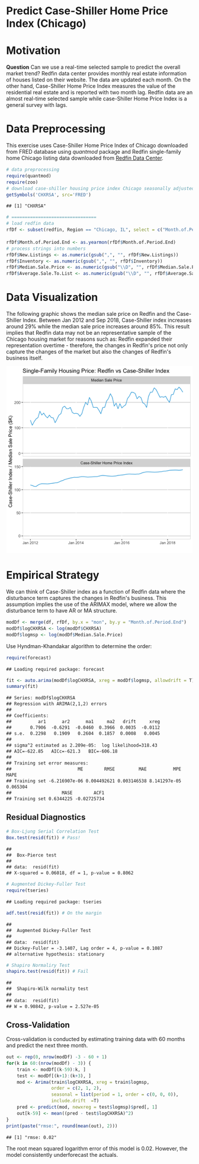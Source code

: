 Predict Case-Shiller Home Price Index (Chicago)
================

Motivation
==========

**Question** Can we use a real-time selected sample to predict the overall market trend?
Redfin data center provides monthly real estate information of houses listed on their website. The data are updated each month. On the other hand, Case-Shiller Home Price Index measures the value of the residential real estate and is reported with two month lag. Redfin data are an almost real-time selected sample while case-Shiller Home Price Index is a general survey with lags.

Data Preprocessing
==================

This exercise uses Case-Shiller Home Price Index of Chicago downloaded from FRED database using *quantmod* package and Redfin single-family home Chicago listing data downloaded from [Redfin Data Center](https://www.redfin.com/blog/data-center).

``` r
# data preprocessing
require(quantmod)
require(zoo)
# download case-shiller housing price index Chicago seasonally adjusted
getSymbols('CHXRSA', src='FRED')
```

    ## [1] "CHXRSA"

``` r
# ================================
# load redfin data
rfDf <- subset(redfin, Region == "Chicago, IL", select = c("Month.of.Period.End", "Median.Sale.Price", "Homes.Sold", "New.Listings", "Inventory", "Days.on.Market", "Average.Sale.To.List"))

rfDf$Month.of.Period.End <- as.yearmon(rfDf$Month.of.Period.End)
# process strings into numbers
rfDf$New.Listings <- as.numeric(gsub(",", "", rfDf$New.Listings))
rfDf$Inventory <- as.numeric(gsub(",", "", rfDf$Inventory))
rfDf$Median.Sale.Price <- as.numeric(gsub("\\D", "", rfDf$Median.Sale.Price))
rfDf$Average.Sale.To.List <- as.numeric(gsub("\\D", "", rfDf$Average.Sale.To.List)) * 0.001
```

Data Visualization
==================

The following graphic shows the median sale price on Redfin and the Case-Shiller Index. Between Jan 2012 and Sep 2018, Case-Shiller index increases around 29% while the median sale price increases around 85%. This result implies that Redfin data may not be an representative sample of the Chicago housing market for reasons such as: Redfin expanded their representation overtime - therefore, the changes in Redfin's price not only capture the changes of the market but also the changes of Redfin's business itself.

![](predict-case-shiller-index_files/figure-markdown_github/eda_plot-1.png)

Empirical Strategy
==================

We can think of Case-Shiller index as a function of Redfin data where the disturbance term captures the changes in Redfin's business. This assumption implies the use of the ARIMAX model, where we allow the disturbance term to have AR or MA structure.

``` r
modDf <- merge(df, rfDf, by.x = "mon", by.y = "Month.of.Period.End")
modDf$logCHXRSA <- log(modDf$CHXRSA)
modDf$logmsp <- log(modDf$Median.Sale.Price)
```

Use Hyndman-Khandakar algorithm to determine the order:

``` r
require(forecast)
```

    ## Loading required package: forecast

``` r
fit <- auto.arima(modDf$logCHXRSA, xreg = modDf$logmsp, allowdrift = T)
summary(fit)
```

    ## Series: modDf$logCHXRSA 
    ## Regression with ARIMA(2,1,2) errors 
    ## 
    ## Coefficients:
    ##          ar1      ar2      ma1     ma2   drift     xreg
    ##       0.7906  -0.6291  -0.0460  0.3966  0.0035  -0.0112
    ## s.e.  0.2298   0.1909   0.2604  0.1857  0.0008   0.0045
    ## 
    ## sigma^2 estimated as 2.209e-05:  log likelihood=318.43
    ## AIC=-622.85   AICc=-621.3   BIC=-606.18
    ## 
    ## Training set error measures:
    ##                         ME        RMSE         MAE          MPE     MAPE
    ## Training set -6.216907e-06 0.004492621 0.003146538 8.141297e-05 0.065304
    ##                   MASE        ACF1
    ## Training set 0.6344225 -0.02725734

Residual Diagnostics
--------------------

``` r
# Box-Ljung Serial Correlation Test
Box.test(resid(fit)) # Pass!
```

    ## 
    ##  Box-Pierce test
    ## 
    ## data:  resid(fit)
    ## X-squared = 0.06018, df = 1, p-value = 0.8062

``` r
# Augmented Dickey-Fuller Test
require(tseries) 
```

    ## Loading required package: tseries

``` r
adf.test(resid(fit)) # On the margin
```

    ## 
    ##  Augmented Dickey-Fuller Test
    ## 
    ## data:  resid(fit)
    ## Dickey-Fuller = -3.1407, Lag order = 4, p-value = 0.1087
    ## alternative hypothesis: stationary

``` r
# Shapiro Normaliry Test
shapiro.test(resid(fit)) # Fail
```

    ## 
    ##  Shapiro-Wilk normality test
    ## 
    ## data:  resid(fit)
    ## W = 0.90842, p-value = 2.527e-05

Cross-Validation
----------------

Cross-validation is conducted by estimating training data with 60 months and predict the next three month.

``` r
out <- rep(0, nrow(modDf) -3 - 60 + 1)
for(k in 60:(nrow(modDf) - 3)) {
    train <- modDf[(k-59):k, ]
    test <- modDf[(k+1):(k+3), ]
    mod <- Arima(train$logCHXRSA, xreg = train$logmsp, 
                 order = c(2, 1, 2), 
                 seasonal = list(period = 1, order = c(0, 0, 0)), 
                 include.drift  =T) 
    pred <- predict(mod, newxreg = test$logmsp)$pred[, 1]
    out[k-59] <- mean((pred - test$logCHXRSA)^2)
}
print(paste("rmse:", round(mean(out), 2)))
```

    ## [1] "rmse: 0.02"

The root mean squared logarithm error of this model is 0.02. However, the model consistently underforecast the actuals.
